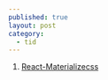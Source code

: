 ```yaml
---
published: true
layout: post
category:
  - tid
---
```

1. [React-Materializecss](https://github.com/react-materialize/react-materialize)
